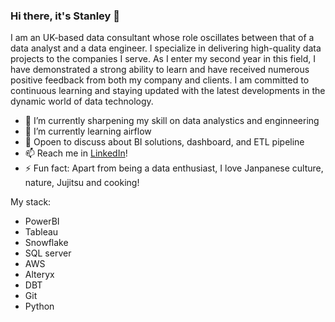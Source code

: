 ### Hi there, it's Stanley 👋 

I am an UK-based data consultant whose role oscillates between that of a data analyst and a data engineer. I specialize in delivering high-quality data projects to the companies I serve. As I enter my second year in this field, I have demonstrated a strong ability to learn and have received numerous positive feedback from both my company and clients. I am committed to continuous learning and staying updated with the latest developments in the dynamic world of data technology. 

- 🔭 I’m currently sharpening my skill on data analystics and enginneering
- 🌱 I’m currently learning airflow
- 💬 Opoen to discuss about BI solutions, dashboard, and ETL pipeline
- 📫 Reach me in [LinkedIn](https://www.linkedin.com/in/staneykinnok-chan/)!
- ⚡ Fun fact: Apart from being a data enthusiast, I love Janpanese culture, nature, Jujitsu and cooking!

My stack:
- PowerBI
- Tableau
- Snowflake
- SQL server
- AWS
- Alteryx
- DBT
- Git
- Python
